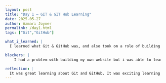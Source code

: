 ```yaml
---
layout: post
title: "Day 1 – GIT & GIT Hub Learning"
date: 2025-05-27
author: Aamari Joyner
permalink: /day1.html
tags: ["Git","GitHub"]

what_i_learned: |
  I learned what Git & GitHub was, and also took on a role of building my own website. I didn't understand what repositories were and how these tools are used but I'm slowly understanding.

blockers: |
    I had a problem with building my own website but i was able to learn and figure it out .

reflection: |
  It was great learning about Git and GitHub. It was exciting learning something new because I've never heard of this these types of tools.Therefore its exciting getting to know a new thing.
---
```

